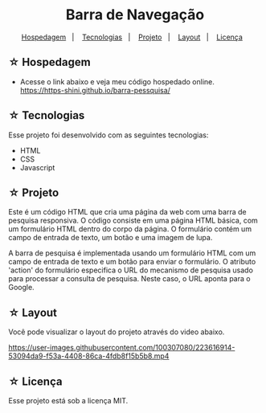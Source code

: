 <h1 align="center">Barra de Navegação</h1>

<p align="center">
  <a href="#-hospedagem">Hospedagem</a>&nbsp;&nbsp;&nbsp;|&nbsp;&nbsp;&nbsp;
  <a href="#-tecnologias">Tecnologias</a>&nbsp;&nbsp;&nbsp;|&nbsp;&nbsp;&nbsp;
  <a href="#-projeto">Projeto</a>&nbsp;&nbsp;&nbsp;|&nbsp;&nbsp;&nbsp;
  <a href="#-layout">Layout</a>&nbsp;&nbsp;&nbsp;|&nbsp;&nbsp;&nbsp;
  <a href="#-licença">Licença</a>&nbsp;&nbsp;&nbsp;
</p>

## ☆ Hospedagem

- Acesse o link abaixo e veja meu código hospedado online.<br>
https://https-shini.github.io/barra-pessquisa/

## ☆ Tecnologias

Esse projeto foi desenvolvido com as seguintes tecnologias:
- HTML
- CSS
- Javascript

## ☆ Projeto

Este é um código HTML que cria uma página da web com uma barra de pesquisa responsiva. O código consiste em uma página HTML básica, com um formulário HTML dentro do corpo da página. O formulário contém um campo de entrada de texto, um botão e uma imagem de lupa.

A barra de pesquisa é implementada usando um formulário HTML com um campo de entrada de texto e um botão para enviar o formulário. O atributo 'action' do formulário especifica o URL do mecanismo de pesquisa usado para processar a consulta de pesquisa. Neste caso, o URL aponta para o Google.

## ☆ Layout

Você pode visualizar o layout do projeto através do video abaixo.<br>

https://user-images.githubusercontent.com/100307080/223616914-53094da9-f53a-4408-86ca-4fdb8f15b5b8.mp4

## ☆ Licença

Esse projeto está sob a licença MIT.
